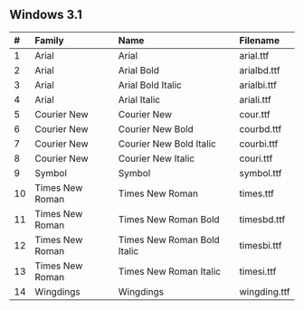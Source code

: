 ## Windows 3.1

| # | Family | Name | Filename |
| :--- | :--- | :--- | :--- |
| 1 | Arial | Arial | arial.ttf |
| 2 | Arial | Arial Bold | arialbd.ttf |
| 3 | Arial | Arial Bold Italic | arialbi.ttf |
| 4 | Arial | Arial Italic | ariali.ttf |
| 5 | Courier New | Courier New | cour.ttf |
| 6 | Courier New | Courier New Bold | courbd.ttf |
| 7 | Courier New | Courier New Bold Italic | courbi.ttf |
| 8 | Courier New | Courier New Italic | couri.ttf |
| 9 | Symbol | Symbol | symbol.ttf |
| 10 | Times New Roman | Times New Roman | times.ttf |
| 11 | Times New Roman | Times New Roman Bold | timesbd.ttf |
| 12 | Times New Roman | Times New Roman Bold Italic | timesbi.ttf |
| 13 | Times New Roman | Times New Roman Italic | timesi.ttf |
| 14 | Wingdings | Wingdings | wingding.ttf |
